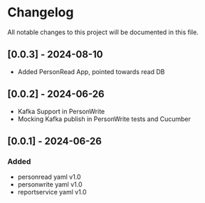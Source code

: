 # Changelog

All notable changes to this project will be documented in this file.


## [0.0.3] - 2024-08-10
- Added PersonRead App, pointed towards read DB
 
## [0.0.2] - 2024-06-26
- Kafka Support in PersonWrite
- Mocking Kafka publish in PersonWrite tests and Cucumber


## [0.0.1] - 2024-06-26

### Added
- personread yaml v1.0
- personwrite yaml v1.0
- reportservice yaml v1.0
